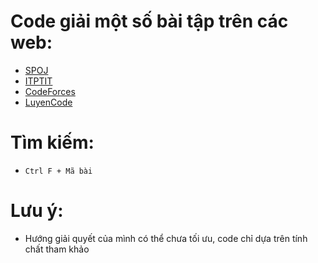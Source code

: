 # Code giải một số bài tập trên các web:
- [SPOJ](https://www.spoj.com/PTIT/)
- [ITPTIT](https://code.itptit.com/)
- [CodeForces](https://codeforces.com/)
- [LuyenCode](https://luyencode.net/)

# Tìm kiếm:
- `Ctrl F + Mã bài`

# Lưu ý:
- Hướng giải quyết của mình có thể chưa tối ưu, code chỉ dựa trên tính chất tham khảo
